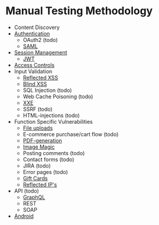 # Manual Testing Methodology


+ Content Discovery
+ [Authentication](https://github.com/Bengman/Methodology/blob/master/authentication.md)
  - OAuth2 (todo)
  - [SAML](https://github.com/Bengman/Methodology/blob/master/saml.md)
+ [Session Management](https://github.com/Bengman/Methodology/blob/master/session_management.md)
   - [JWT](https://github.com/Bengman/Methodology/blob/master/jwt.md) 
+ [Access Controls](https://github.com/Bengman/Methodology/blob/master/access_controls.md)
+ Input Validation
  - [Reflected XSS](https://github.com/Bengman/Methodology/blob/master/reflected_xss.md)
  - [Blind XSS](https://github.com/Bengman/Methodology/blob/master/blind_xss.md)
  - SQL Injection (todo)
  - Web Cache Poisoning (todo)
  - [XXE](https://github.com/Bengman/Methodology/blob/master/xxe.md)
  - SSRF (todo)
  - HTML-injections (todo)
+ Function Specific Vulnerabilities
  - [File uploads](https://github.com/Bengman/Methodology/blob/master/file_upload.md)
  - E-commerce purchase/cart flow (todo)
  - [PDF-generation](https://github.com/Bengman/Methodology/blob/master/pdf_gen.md)
  - [Image Magic](https://github.com/Bengman/Methodology/blob/master/image_magic.md)
  - Posting comments (todo)
  - Contact forms (todo)
  - JIRA (todo)
  - Error pages (todo)
  - [Gift Cards](https://github.com/Bengman/Methodology/blob/master/gift_cards.md)
  - [Reflected IP's](https://github.com/Bengman/Methodology/blob/master/reflected_ip.md)
+ API (todo)
  - [GraphQL](https://github.com/Bengman/Methodology/blob/master/graphql.md)
  - REST
  - SOAP
+ [Android](https://github.com/Bengman/Methodology/blob/master/android.md)

